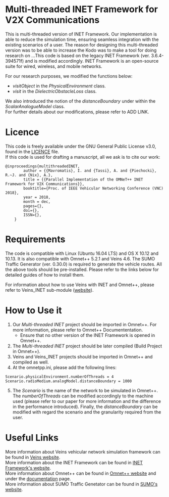 # Multi-threaded INET Framework for V2X Communications

This is multi-threaded version of INET Framework. Our implementation is able to reduce the simulation time, ensuring seamless integration with the existing scenarios of a user. The reason for designing this multi-threaded version was to be able to increase the  Kodo was to make a tool for doing research on ...This code is based on the legacy INET Framework (ver. 3.6.4-394571f) and is modified accordingly. INET Framework is an open-source suite for wired, wireless, and mobile networks.

For our research purposes, we modified the functions below:
* *visitObject* in the *PhysicalEnvironment* class.
* *visit* in the *DielectricObstacleLoss* class.

We also introduced the notion of the *distanceBoundary* under within the *ScalarAnalogueModel* class.\
For further details about our modifications, please refer to ADD LINK.

# Licence
This code is freely available under the GNU General Public License v3.0, found in the [LICENCE](https://github.com/v2x-dev/multithread-inet/blob/master/LICENSE) file.\
If this code is used for drafting a manuscript, all we ask is to cite our work:
```    
@inproceedings{multithreadedINET,
        author = {{Mavromatis}, I. and {Tassi}, A. and {Piechocki}, R.~J. and {Nix}, A.},
        title = {{Parallel Implementation of the OMNeT++ INET Framework for V2X Communications}},
        booktitle={Proc. of IEEE Vehicular Networking Conference (VNC) 2018},
        year = 2018,
        month = dec,
        pages={},
        doi={},
        ISSN={},
    }
```
# Requirements

The code is compatible with Linux (Ubuntu 16.04 LTS) and OS X 10.12 and 10.13. It is also compatible with Omnet++ 5.2.1 and Veins 4.6. The SUMO Traffic Generator (ver. 0.30.0) is required to generate the vehicle routes. All the above tools should be pre-installed. Please refer to the links below for detailed guides of how to install them.

For information about how to use Veins with INET and Omnet++, please refer to Veins_INET sub-module ([website](http://veins.car2x.org/documentation/modules/)).

# How to Use it
1. Our *Multi-threaded INET* project should be imported in Omnet++. For more information, please refer to Omnet++ Documententation.
    - Ensure that no other version of the INET Framework is opened in Omnet++.
2. The *Multi-threaded INET* project should be later compiled (Build Project in Omnet++).
3. Veins and Veins_INET projects should be imported in Omnet++ and compiled as well.
4. At the omnetpp.ini, please add the following lines:
```
Scenario.physicalEnvironment.numberOfThreads = 4
Scenario.radioMedium.analogModel.distanceBoundary = 1000
```
5. The *Scenario* is the name of the network to be simulated in Omnet++. The *numberOfThreads* can be modified accordingly to the machine used (please refer to our paper for more information and the difference in the performance introduced). Finally, the *distanceBoundary* can be modified with regard the scenario and the granularity required from the user.

# Useful Links
More information about Veins vehicular network simulation framework can be found in [Veins website](http://veins.car2x.org/).\
More information about the INET Framework can be found in [INET Framework's website](https://inet.omnetpp.org/).\
More information about Omnet++ can be found in [Omnet++ website](https://omnetpp.org/) and under the [documentation](https://omnetpp.org/documentation) page.\
More information about SUMO Traffic Genetator can be found in [SUMO's website](https://www.dlr.de/ts/en/desktopdefault.aspx/tabid-9883/16931_read-41000/).
